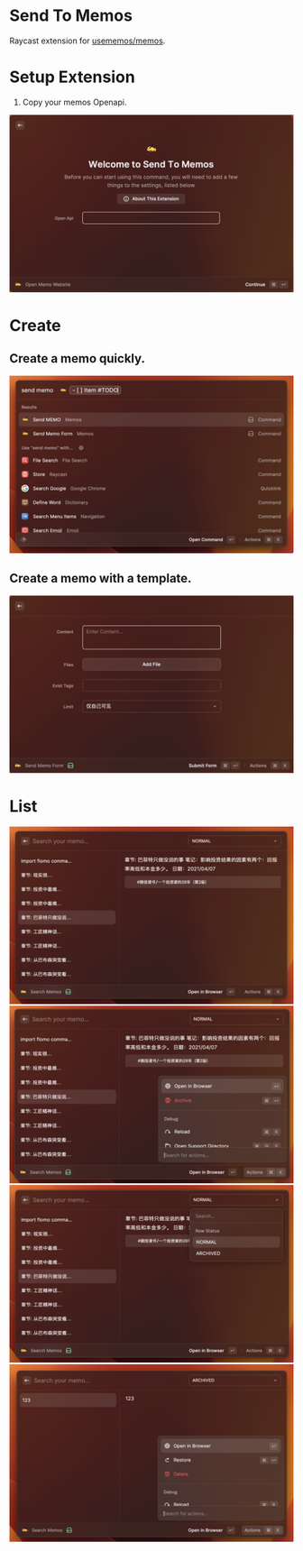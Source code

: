 # Send To Memos

Raycast extension for [usememos/memos](https://github.com/usememos/memos).

# Setup Extension

1. Copy your memos Openapi.

![](metadata/SCR-20230210-x2p.png)

# Create

## Create a memo quickly.

![](metadata/SCR-20230210-x5j.png)

## Create a memo with a template.

![](metadata/SCR-20230210-x6a.png)

# List

![](metadata/SCR-20230212-oen.png)
![](metadata/SCR-20230212-ofk.png)
![](metadata/SCR-20230212-ofx.png)
![](metadata/SCR-20230212-ogv.png)